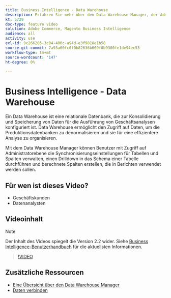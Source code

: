 ```yaml
---
title: Business Intelligence - Data Warehouse
description: Erfahren Sie mehr über den Data Warehouse Manager, der Administratoren in Business Intelligence zur Verfügung steht.
kt: 5729
doc-type: feature video
solution: Adobe Commerce, Magento Business Intelligence
audience: all
activity: use
exl-id: 9c266205-3c04-400c-a94d-e3f9818e1b58
source-git-commit: 7a93a60fc0f0b82636b669f0b9300fe1de94ec53
workflow-type: tm+mt
source-wordcount: '147'
ht-degree: 0%

---
```


# Business Intelligence - Data Warehouse

Ein Data Warehouse ist eine relationale Datenbank, die zur Konsolidierung und Speicherung von Daten für die Ausführung von Geschäftsanalysen konfiguriert ist. Data Warehouse ermöglicht den Zugriff auf Daten, um die Produktionsdatenbanken zu denormalisieren und sie für eine effizientere Analyse zu organisieren.

Mit dem Data Warehouse Manager können Benutzer mit Zugriff auf Administratorebene die Synchronisierungseinstellungen für Tabellen und Spalten verwalten, einen Drilldown in das Schema einer Tabelle durchführen und berechnete Spalten erstellen, die in Berichten verwendet werden sollen.

## Für wen ist dieses Video?

- Geschäftskunden
- Datenanalysten

## Videoinhalt

>[!NOTE]
>
>Der Inhalt des Videos spiegelt die Version 2.2 wider. Siehe [Business Intelligence-Benutzerhandbuch](https://docs.magento.com/mbi/) für die aktuellsten Informationen.

>[!VIDEO](https://video.tv.adobe.com/v/35984?quality=12&learn=on)

## Zusätzliche Ressourcen

- [Eine Übersicht über den Data Warehouse Manager](https://docs.magento.com/mbi/data-analyst/data-warehouse-mgr/tour-dwm.html)
- [Daten verbinden](https://docs.magento.com/mbi/data-analyst/importing-data/connecting-data/connecting-data.html)
